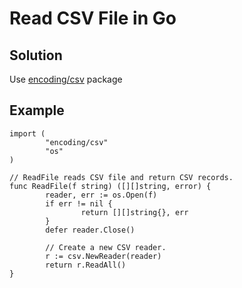 # Read CSV File in Go

## Solution
Use [encoding/csv](https://pkg.go.dev/encoding/csv) package

## Example

```
import (
        "encoding/csv"
        "os"
)

// ReadFile reads CSV file and return CSV records.
func ReadFile(f string) ([][]string, error) {
        reader, err := os.Open(f)
        if err != nil {
                return [][]string{}, err
        }
        defer reader.Close()

        // Create a new CSV reader.
        r := csv.NewReader(reader)
        return r.ReadAll()
}
```
